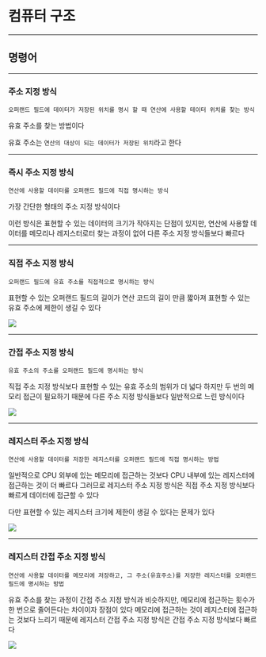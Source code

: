 # 컴퓨터 구조
---
## 명령어
---
### 주소 지정 방식
```
오퍼랜드 필드에 데이터가 저장된 위치를 명시 할 때 연산에 사용할 테이터 위치를 찾는 방식
```
유효 주소를 찾는 방법이다

유효 주소는 `연산의 대상이 되는 데이터가 저장된 위치`라고 한다

---
### 즉시 주소 지정 방식
```
연산에 사용할 데이터를 오퍼랜드 필드에 직접 명시하는 방식
```
가장 간단한 형태의 주소 지정 방식이다

이런 방식은 표현할 수 있는 데이터의 크기가 작아지는 단점이 있지만, 연산에 사용할 데이터를 메모리나 레지스터로터 찾는 과정이 없어 다른 주소 지정 방식들보다 빠르다

---
### 직접 주소 지정 방식
```
오퍼랜드 필드에 유효 주소를 직접적으로 명시하는 방식
```
표현할 수 있는 오퍼랜드 필드의 길이가 연산 코드의 길이 만큼 짧아져 표현할 수 있는 유효 주소에 제한이 생길 수 있다

![](https://img1.daumcdn.net/thumb/R1280x0/?scode=mtistory2&fname=https%3A%2F%2Fblog.kakaocdn.net%2Fdn%2FEfr6f%2FbtsnEWawcs7%2FQUDRWo6i74kdnDbLvPOZIK%2Fimg.png)

---
### 간접 주소 지정 방식
```
유효 주소의 주소를 오퍼랜드 필드에 명시하는 방식
```
직접 주소 지정 방식보다 표현할 수 있는 유효 주소의 범위가 더 넓다
하지만 두 번의 메모리 접근이 필요하기 때문에 다른 주소 지정 방식들보다 일반적으로 느린 방식이다

![](https://img1.daumcdn.net/thumb/R1280x0/?scode=mtistory2&fname=https%3A%2F%2Fblog.kakaocdn.net%2Fdn%2FcHjgVS%2FbtsnFKgkjrO%2FFGqTg8WFzfiKqiYIhRDk7k%2Fimg.png)

---
### 레지스터 주소 지정 방식
```
연산에 사용할 데이터를 저장한 레지스터를 오퍼랜드 필드에 직접 명시하는 방법
```
일반적으로 CPU 외부에 있는 메모리에 접근하는 것보다 CPU 내부에 있는 레지스터에 접근하는 것이 더 빠르다
그러므로 레지스터 주소 지정 방식은 직접 주소 지정 방식보다 빠르게 데이터에 접근할 수 있다

다만 표현할 수 있는 레지스터 크기에 제한이 생길 수 있다는 문제가 있다

![](https://img1.daumcdn.net/thumb/R1280x0/?scode=mtistory2&fname=https%3A%2F%2Fblog.kakaocdn.net%2Fdn%2F9kFgg%2FbtsnFD9oNDK%2FWgAeDjmnYVhLWr1etcTH8K%2Fimg.png)

---
### 레지스터 간접 주소 지정 방식
```
연산에 사용할 데이터를 메모리에 저장하고, 그 주소(유효주소)를 저장한 레지스터를 오퍼랜드 필드에 명시하는 방법
```

유효 주소를 찾는 과정이 간접 주소 지정 방식과 비슷하지만, 메모리에 접근하는 횟수가 한 번으로 줄어든다는 차이이자 장점이 있다
메모리에 접근하는 것이 레지스터에 접근하는 것보다 느리기 때문에 레지스터 간접 주소 지정 방식은 간접 주소 지정 방식보다 빠르다

![](https://img1.daumcdn.net/thumb/R1280x0/?scode=mtistory2&fname=https%3A%2F%2Fblog.kakaocdn.net%2Fdn%2FbGwiaN%2FbtsnK9GaqzH%2FxWnO5Fs33ePsHQkaF4UFl1%2Fimg.png)